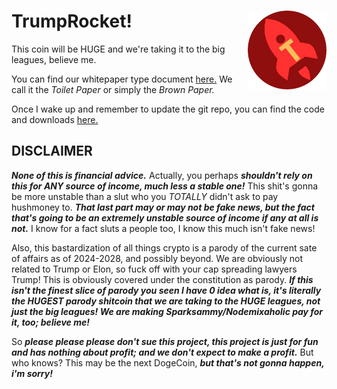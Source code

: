 # TrumpRocket! <img width="25%" align="right" src="trumprocket.png">

This coin will be HUGE and we're taking it to the big leagues, believe me.

You can find our whitepaper type document [here.](https://github.com/trumprocket/toiletpaper) We call it the *Toilet Paper* or simply the *Brown Paper.*

Once I wake up and remember to update the git repo, you can find the code and downloads [here.](https://github.com/trumprocket/coin)

## DISCLAIMER

***None of this is financial advice.*** Actually, you perhaps ***shouldn't rely on this for ANY source of income, much less a stable one!***
This shit's gonna be more unstable than a slut who you *TOTALLY* didn't ask to pay hushmoney to. ***That last part may or may not be
fake news, but the fact that's going to be an extremely unstable source of income if any at all is not.***
I know for a fact sluts a people too, I know this much isn't fake news!

Also, this bastardization of all things crypto is a parody of the current sate of affairs as of 2024-2028, and possibly beyond.
We are obviously not related to Trump or Elon, so fuck off with your cap spreading lawyers Trump! This is obviously covered under the
constitution as parody. ***If this isn't the finest slice of parody you seen I have 0 idea what is, it's literally the HUGEST parody shitcoin
that we are taking to the HUGE leagues, not just the big leagues! We are making Sparksammy/Nodemixaholic pay for it, too; believe me!***

So ***please please please don't sue this project, this project is just for fun and has nothing about profit; and we don't expect to make
a profit.*** But who knows? This may be the next DogeCoin, ***but that's not gonna happen, i'm sorry!***
